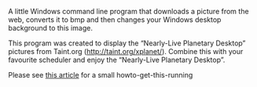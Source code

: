 A little Windows command line program that downloads a picture from the web, converts it to bmp and then changes your Windows desktop background to this image.

This program was created to display the “Nearly-Live Planetary Desktop” pictures from Taint.org (http://taint.org/xplanet/). Combine this with your favourite scheduler and enjoy the “Nearly-Live Planetary Desktop”.

Please see [this article](http://smallflightlessbird.blogspot.com/2005/10/how-to-see-world-from-your-desktop.html) for a small howto-get-this-running